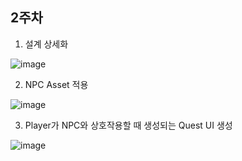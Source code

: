 ## 2주차

1. 설계 상세화

  ![image](https://github.com/HanYooTae/MonsterQuest/assets/41534351/11c160f1-408f-4008-a1c8-f5fa440cb95c)


2. NPC Asset 적용

  ![image](https://github.com/HanYooTae/MonsterQuest/assets/41534351/be30266a-cd31-4870-a908-0b16336d4b58)


3. Player가 NPC와 상호작용할 때 생성되는 Quest UI 생성

  ![image](https://github.com/HanYooTae/MonsterQuest/assets/41534351/ee37deb5-597d-43b3-956e-3cf06f4c1974)

